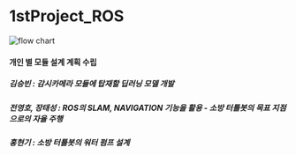 # 1stProject_ROS
![flow chart](https://user-images.githubusercontent.com/61238033/147212101-818e5f6f-77fc-419c-ad1f-c0022275a7ad.png)
#### 개인 별 모듈 설계 계획 수립
##### 김승빈 : 감시카메라 모듈에 탑재할 딥러닝 모델 개발
##### 전영호, 장태성 : ROS의 SLAM, NAVIGATION 기능을 활용 - 소방 터틀봇의 목표 지점으로의 자율 주행
##### 홍현기 : 소방 터틀봇의 워터 펌프 설계  